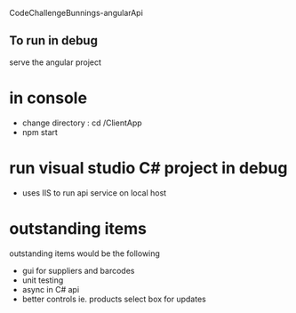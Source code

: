 CodeChallengeBunnings-angularApi

## To run in debug 
serve the angular project
 # in console 
 - change directory : cd /ClientApp
 - npm start
 
# run visual studio C# project in debug 
- uses IIS to run api service on local host

# outstanding items
outstanding items would be the following
- gui for suppliers and barcodes
- unit testing
- async in C# api
- better controls ie. products select box for updates
